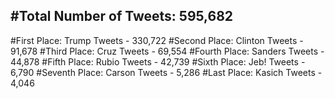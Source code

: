 #Total Number of Tweets: 595,682 
---
#First Place: Trump Tweets - 330,722
#Second Place: Clinton Tweets - 91,678
#Third Place: Cruz Tweets - 69,554
#Fourth Place: Sanders Tweets - 44,878
#Fifth Place: Rubio Tweets - 42,739
#Sixth Place: Jeb! Tweets - 6,790
#Seventh Place: Carson Tweets - 5,286
#Last Place: Kasich Tweets - 4,046
